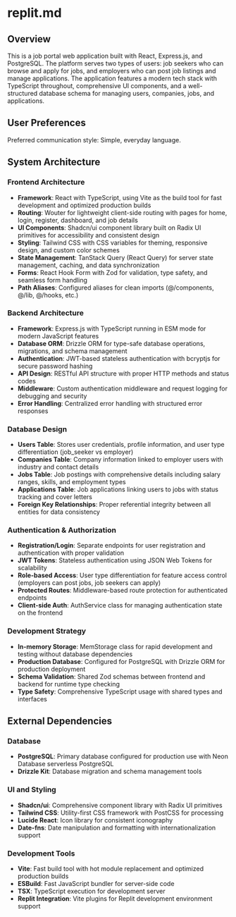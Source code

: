 # replit.md

## Overview

This is a job portal web application built with React, Express.js, and PostgreSQL. The platform serves two types of users: job seekers who can browse and apply for jobs, and employers who can post job listings and manage applications. The application features a modern tech stack with TypeScript throughout, comprehensive UI components, and a well-structured database schema for managing users, companies, jobs, and applications.

## User Preferences

Preferred communication style: Simple, everyday language.

## System Architecture

### Frontend Architecture
- **Framework**: React with TypeScript, using Vite as the build tool for fast development and optimized production builds
- **Routing**: Wouter for lightweight client-side routing with pages for home, login, register, dashboard, and job details
- **UI Components**: Shadcn/ui component library built on Radix UI primitives for accessibility and consistent design
- **Styling**: Tailwind CSS with CSS variables for theming, responsive design, and custom color schemes
- **State Management**: TanStack Query (React Query) for server state management, caching, and data synchronization
- **Forms**: React Hook Form with Zod for validation, type safety, and seamless form handling
- **Path Aliases**: Configured aliases for clean imports (@/components, @/lib, @/hooks, etc.)

### Backend Architecture
- **Framework**: Express.js with TypeScript running in ESM mode for modern JavaScript features
- **Database ORM**: Drizzle ORM for type-safe database operations, migrations, and schema management
- **Authentication**: JWT-based stateless authentication with bcryptjs for secure password hashing
- **API Design**: RESTful API structure with proper HTTP methods and status codes
- **Middleware**: Custom authentication middleware and request logging for debugging and security
- **Error Handling**: Centralized error handling with structured error responses

### Database Design
- **Users Table**: Stores user credentials, profile information, and user type differentiation (job_seeker vs employer)
- **Companies Table**: Company information linked to employer users with industry and contact details
- **Jobs Table**: Job postings with comprehensive details including salary ranges, skills, and employment types
- **Applications Table**: Job applications linking users to jobs with status tracking and cover letters
- **Foreign Key Relationships**: Proper referential integrity between all entities for data consistency

### Authentication & Authorization
- **Registration/Login**: Separate endpoints for user registration and authentication with proper validation
- **JWT Tokens**: Stateless authentication using JSON Web Tokens for scalability
- **Role-based Access**: User type differentiation for feature access control (employers can post jobs, job seekers can apply)
- **Protected Routes**: Middleware-based route protection for authenticated endpoints
- **Client-side Auth**: AuthService class for managing authentication state on the frontend

### Development Strategy
- **In-memory Storage**: MemStorage class for rapid development and testing without database dependencies
- **Production Database**: Configured for PostgreSQL with Drizzle ORM for production deployment
- **Schema Validation**: Shared Zod schemas between frontend and backend for runtime type checking
- **Type Safety**: Comprehensive TypeScript usage with shared types and interfaces

## External Dependencies

### Database
- **PostgreSQL**: Primary database configured for production use with Neon Database serverless PostgreSQL
- **Drizzle Kit**: Database migration and schema management tools

### UI and Styling
- **Shadcn/ui**: Comprehensive component library with Radix UI primitives
- **Tailwind CSS**: Utility-first CSS framework with PostCSS for processing
- **Lucide React**: Icon library for consistent iconography
- **Date-fns**: Date manipulation and formatting with internationalization support

### Development Tools
- **Vite**: Fast build tool with hot module replacement and optimized production builds
- **ESBuild**: Fast JavaScript bundler for server-side code
- **TSX**: TypeScript execution for development server
- **Replit Integration**: Vite plugins for Replit development environment support